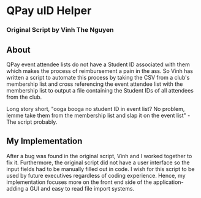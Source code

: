 # QPay uID Helper 
### Original Script by Vinh The Nguyen 

## About 
QPay event attendee lists do not have a Student ID
associated with them which makes the process of reimbursement a pain in the ass. So Vinh has written a script to automate this process by taking the 
CSV from a club's membership list and cross referencing the event attendee list with the membership list to output a file containing the Student IDs
of all attendees from the club. 

Long story short, "ooga booga no student ID in event list? No problem, lemme take them from the membership list and slap 
it on the event list" - The script probably. 

## My Implementation 
After a bug was found in the original script, Vinh and I worked together to fix it. Furthermore, the original script did not have a user interface so 
the input fields had to be manually filled out in code. I wish for this script to be used by future executives regardless of coding experience. Hence, 
my implementation focuses more on the front end side of the application- adding a GUI and easy to read file import systems. 
